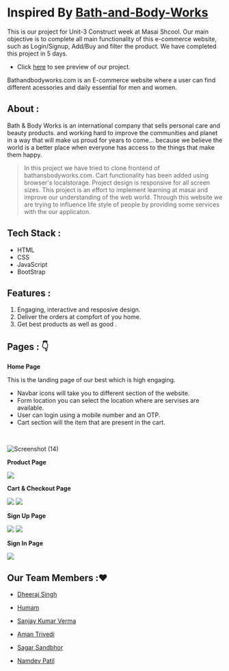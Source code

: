 # Inspired By [Bath-and-Body-Works](https://www.bathandbodyworks.com/)

This is our project for Unit-3 Construct week at Masai Shcool. Our main objective is to complete all main functionality of this e-commerce website, such as Login/Signup, Add/Buy and filter the product. We have completed this project in 5 days.

- Click [here](https://cool-coderss.netlify.app/index.html) to see preview of our project.

Bathandbodyworks.com is an E-commerce website where a user can find different acessories and daily essential for men and women.

## About :

Bath & Body Works is an international company that sells personal care and beauty products. and working hard to improve the communities and planet in a way that will make us proud for years to come... because we believe the world is a better place when everyone has access to the things that make them happy.

> In this project we have tried to clone frontend of bathansbodyworks.com. Cart functionality has been added using browser's localstorage. Project design is responsive for all screen sizes. This project is an effort to implement learning at masai and improve our understanding of the web world.  Through this website we are trying to influence life style of people by providing some services with the our applicaton. 

## Tech Stack :

- HTML
- CSS
- JavaScript
- BootStrap

 ## Features :
 
 1. Engaging, interactive and resposive design.
 2. Deliver the orders at compfort of you home.
 3. Get best products as well as good .

## Pages : 👇
 
 **Home Page**
 
This is the landing page of our best which is high engaging.
  
- Navbar icons will take you to different section of the website.
- Form location you can select the location where are servises are available.
- User can login using a mobile number and an OTP.
- Cart section will the item that are present in the cart.
<br/>

![Screenshot (14)](https://user-images.githubusercontent.com/77190618/193358982-e66a9b40-e34f-49e5-9be5-132acfe352ba.png)
  
**Product Page**

<img src="https://user-images.githubusercontent.com/77190618/193359466-52d5a710-e0d4-4bc7-b719-972641a4a2df.png"/>


**Cart & Checkout Page**
  
  <img src="https://user-images.githubusercontent.com/77190618/193359487-3a78b3d1-70f6-420f-86ee-a52752ac7b70.png"/>
  <img src="https://user-images.githubusercontent.com/77190618/193360641-4b165a23-6d53-4fbf-a48a-d3024b4fb82b.png"/>

**Sign Up Page**
  
  <img src="https://user-images.githubusercontent.com/77190618/193360616-9d185562-4f94-4fb1-894d-10dcbead151d.png"/>
  <img src="https://user-images.githubusercontent.com/77190618/193360626-d3804a91-b879-4123-b2ee-75221471789e.png"/>

**Sign In Page**
  
  <img src="https://user-images.githubusercontent.com/77190618/193360636-b20572eb-9837-4fdb-93b5-b480e1470425.png"/>

## Our Team Members :❤️

- [Dheeraj Singh](https://github.com/POPEYE-jpg)

- [Humam](https://github.com/humamul)

- [Sanjay Kumar Verma](https://github.com/sanjaykumarverma01)

- [Aman Trivedi](https://github.com/atrivedi8988)

- [Sagar Sandbhor](https://github.com/Sagarsandbhor17)

- [Namdev Patil](https://github.com/namdevmanoharpatil)
